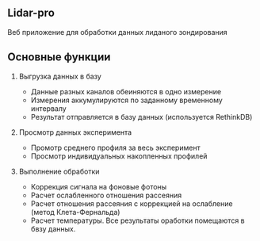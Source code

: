 ## Lidar-pro 
Веб приложение для обработки данных лиданого зондирования


## Основные функции

1. Выгрузка данных в базу

    + Данные разных каналов обеиняются в одно измерение
    + Измерения аккумулируются по заданному временному интервалу
    + Результат отправляется в базу данных (используется RethinkDB)

2. Просмотр данных эксперимента
    + Промотр среднего профиля за весь эксперимент
    + Просмотр индивидуальных накопленных профилей

3. Выполнение обработки
    + Коррекция сигнала на фоновые фотоны
    + Расчет ослабленного отношения рассеяния
    + Расчет отношения рассеяния с коррекцией на ослабление (метод Клета-Фернальда)
    + Расчет температуры. Все результаты оработки помещаются в бвзу данных.


